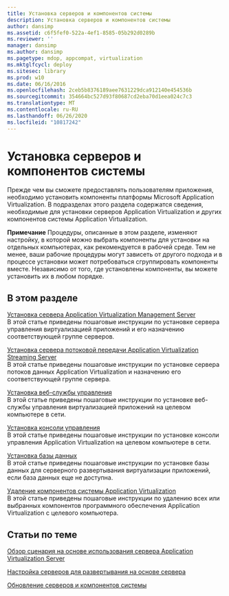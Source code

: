 ```yaml
---
title: Установка серверов и компонентов системы
description: Установка серверов и компонентов системы
author: dansimp
ms.assetid: c6f5fef0-522a-4ef1-8585-05b292d0289b
ms.reviewer: ''
manager: dansimp
ms.author: dansimp
ms.pagetype: mdop, appcompat, virtualization
ms.mktglfcycl: deploy
ms.sitesec: library
ms.prod: w10
ms.date: 06/16/2016
ms.openlocfilehash: 2ceb5b8376189aee7631229dca912140e454536b
ms.sourcegitcommit: 354664bc527d93f80687cd2eba70d1eea024c7c3
ms.translationtype: MT
ms.contentlocale: ru-RU
ms.lasthandoff: 06/26/2020
ms.locfileid: "10817242"
---
```

# Установка серверов и компонентов системы


Прежде чем вы сможете предоставлять пользователям приложения, необходимо установить компоненты платформы Microsoft Application Virtualization. В подразделах этого раздела содержатся сведения, необходимые для установки серверов Application Virtualization и других компонентов системы Application Virtualization.

**Примечание**  Процедуры, описанные в этом разделе, изменяют настройку, в которой можно выбрать компоненты для установки на отдельных компьютерах, как рекомендуется в рабочей среде. Тем не менее, ваши рабочие процедуры могут зависеть от другого подхода и в процессе установки может потребоваться сгруппировать компоненты вместе. Независимо от того, где установлены компоненты, вы можете установить их в любом порядке.

 

## В этом разделе


<a href="" id="how-to-install-application-virtualization-management-server"></a>[Установка сервера Application Virtualization Management Server](how-to-install-application-virtualization-management-server.md)  
В этой статье приведены пошаговые инструкции по установке сервера управления виртуализацией приложений и его назначению соответствующей группе серверов.

<a href="" id="how-to-install-the-application-virtualization-streaming-server"></a>[Установка сервера потоковой передачи Application Virtualization Streaming Server](how-to-install-the-application-virtualization-streaming-server.md)  
В этой статье приведены пошаговые инструкции по установке сервера потоков данных Application Virtualization и назначению его соответствующей группе сервера.

<a href="" id="how-to-install-the-management-web-service"></a>[Установка веб-службы управления](how-to-install-the-management-web-service.md)  
В этой статье приведены пошаговые инструкции по установке веб-службы управления виртуализацией приложений на целевом компьютере в сети.

<a href="" id="how-to-install-the-management-console"></a>[Установка консоли управления](how-to-install-the-management-console.md)  
В этой статье приведены пошаговые инструкции по установке консоли управления Application Virtualization на целевом компьютере в сети.

<a href="" id="how-to-install-a-database"></a>[Установка базы данных](how-to-install-a-database.md)  
В этой статье приведены пошаговые инструкции по установке базы данных для серверного развертывания виртуализации приложений, если база данных еще не доступна.

<a href="" id="how-to-remove-the-application-virtualization-system-components"></a>[Удаление компонентов системы Application Virtualization](how-to-remove-the-application-virtualization-system-components.md)  
В этой статье приведены пошаговые инструкции по удалению всех или выбранных компонентов программного обеспечения Application Virtualization с целевого компьютера.

## Статьи по теме


[Обзор сценария на основе использования сервера Application Virtualization Server](application-virtualization-server-based-scenario-overview.md)

[Настройка серверов для развертывания на основе сервера](how-to-configure-servers-for-server-based-deployment.md)

[Обновление серверов и компонентов системы](how-to-upgrade-the-servers-and-system-components.md)

 

 





